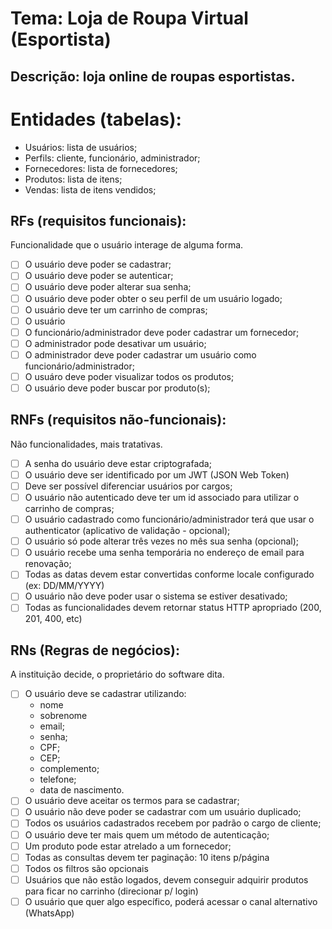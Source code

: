 
# Tema: Loja de Roupa Virtual (Esportista)

## Descrição: loja online de roupas esportistas.

# Entidades (tabelas):
- Usuários: lista de usuários;
- Perfils: cliente, funcionário, administrador;
- Fornecedores: lista de fornecedores;
- Produtos: lista de itens;
- Vendas: lista de itens vendidos;

## RFs (requisitos funcionais):
Funcionalidade que o usuário interage de alguma forma.

- [ ] O usuário deve poder se cadastrar;
- [ ] O usuário deve poder se autenticar;
- [ ] O usuário deve poder alterar sua senha;
- [ ] O usuário deve poder obter o seu perfil de um usuário logado;
- [ ] O usuário deve ter um carrinho de compras;
- [ ] O usuário 
- [ ] O funcionário/administrador deve poder cadastrar um fornecedor; 
- [ ] O administrador pode desativar um usuário;
- [ ] O administrador deve poder cadastrar um usuário como funcionário/administrador;
- [ ] O usuáro deve poder visualizar todos os produtos;
- [ ] O usuário deve poder buscar por produto(s);

## RNFs (requisitos não-funcionais):
Não funcionalidades, mais tratativas.

- [ ] A senha do usuário deve estar criptografada;
- [ ] O usuário deve ser identificado por um JWT (JSON Web Token)
- [ ] Deve ser possível diferenciar usuários por cargos;
- [ ] O usuário não autenticado deve ter um id associado para utilizar o carrinho de compras;
- [ ] O usuário cadastrado como funcionário/administrador terá que usar o
authenticator (aplicativo de validação - opcional);
- [ ] O usuário só pode alterar três vezes no mês sua senha (opcional);
- [ ] O usuário recebe uma senha temporária no endereço de email para renovação;
- [ ] Todas as datas devem estar convertidas conforme locale configurado (ex: DD/MM/YYYY)
- [ ] O usuário não deve poder usar o sistema se estiver desativado;
- [ ] Todas as funcionalidades devem retornar status HTTP apropriado (200, 201, 400, etc)

## RNs (Regras de negócios):
A instituição decide, o proprietário do software dita.

- [ ] O usuário deve se cadastrar utilizando:
  - nome
  - sobrenome
  - email;
  - senha; 
  - CPF;
  - CEP; 
  - complemento;
  - telefone;
  - data de nascimento.
- [ ] O usuário deve aceitar os termos para se cadastrar;
- [ ] O usuário não deve poder se cadastrar com um usuário duplicado;
- [ ] Todos os usuários cadastrados recebem por padrão o cargo de cliente;
- [ ] O usuário deve ter mais quem um método de autenticação;
- [ ] Um produto pode estar atrelado a um fornecedor;
- [ ] Todas as consultas devem ter paginação: 10 itens p/página
- [ ] Todos os filtros são opcionais
- [ ] Usuários que não estão logados, devem conseguir adquirir produtos para ficar no carrinho (direcionar p/ login)
- [ ] O usuário que quer algo específico, poderá acessar o canal alternativo (WhatsApp)
